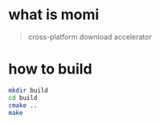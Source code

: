 # what is momi
> cross-platform download accelerator

# how to build
```sh
mkdir build
cd build
cmake ..
make
```
